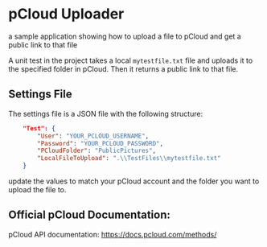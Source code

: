 # pCloud Uploader
a sample application showing how to upload a file to pCloud and get a public link to that file

A unit test in the project takes a local `mytestfile.txt` file and uploads it to the specified folder in pCloud. Then it returns a public link to that file.

## Settings File

The settings file is a JSON file with the following structure:

```json
    "Test": {
        "User": "YOUR_PCLOUD_USERNAME",
        "Password": "YOUR_PCLOUD_PASSWORD",
        "PCloudFolder": "PublicPictures",
        "LocalFileToUpload": ".\\TestFiles\\mytestfile.txt"
    }
```

update the values to match your pCloud account and the folder you want to upload the file to.

## Official pCloud Documentation:
pCloud API documentation: https://docs.pcloud.com/methods/
